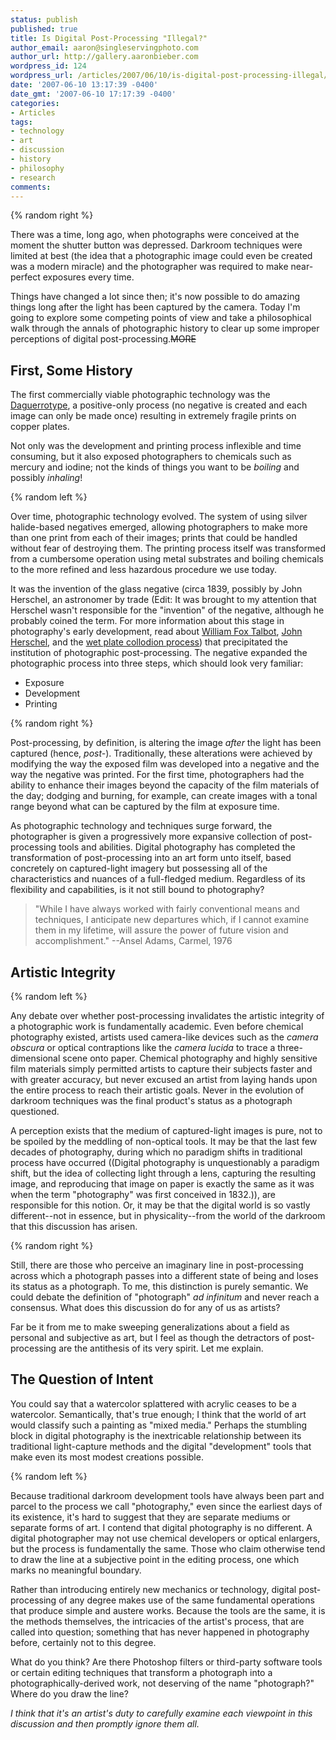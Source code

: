 ```yaml
---
status: publish
published: true
title: Is Digital Post-Processing "Illegal?"
author_email: aaron@singleservingphoto.com
author_url: http://gallery.aaronbieber.com
wordpress_id: 124
wordpress_url: /articles/2007/06/10/is-digital-post-processing-illegal/
date: '2007-06-10 13:17:39 -0400'
date_gmt: '2007-06-10 17:17:39 -0400'
categories:
- Articles
tags:
- technology
- art
- discussion
- history
- philosophy
- research
comments:
---
```


{% random right %}

There was a time, long ago, when photographs were conceived at the
moment the shutter button was depressed. Darkroom techniques were
limited at best (the idea that a photographic image could even be
created was a modern miracle) and the photographer was required to make
near-perfect exposures every time.

Things have changed a lot since then; it's now possible to do amazing
things long after the light has been captured by the camera. Today I'm
going to explore some competing points of view and take a philosophical
walk through the annals of photographic history to clear up some
improper perceptions of digital post-processing.~~MORE~~

## First, Some History

The first commercially viable photographic technology was the
[Daguerrotype](http://en.wikipedia.org/wiki/Daguerrotype), a
positive-only process (no negative is created and each image can only be
made once) resulting in extremely fragile prints on copper plates.

Not only was the development and printing process inflexible and time
consuming, but it also exposed photographers to chemicals such as
mercury and iodine; not the kinds of things you want to be _boiling_
and possibly _inhaling_!

{% random left %}

Over time, photographic technology evolved. The system of using silver
halide-based negatives emerged, allowing photographers to make more than
one print from each of their images; prints that could be handled
without fear of destroying them. The printing process itself was
transformed from a cumbersome operation using metal substrates and
boiling chemicals to the more refined and less hazardous procedure we
use today.

It was the invention of the glass negative (circa 1839, possibly by John
Herschel, an astronomer by trade (Edit: It was brought to my attention that
Herschel wasn't responsible for the "invention" of the negative, although he
probably coined the term. For more information about this stage in photography's
early development, read about
[William Fox Talbot](http://en.wikipedia.org/wiki/William_Fox_Talbot),
[John Herschel](http://en.wikipedia.org/wiki/John_Herschel), and the
[wet plate collodion process](http://en.wikipedia.org/wiki/Collodion)) that
precipitated the institution of photographic post-processing. The negative
expanded the photographic process into three steps, which should look very
familiar:

* Exposure
* Development
* Printing

{% random right %}

Post-processing, by definition, is altering the image *after* the light has been
captured (hence, _post-_). Traditionally, these alterations were achieved by
modifying the way the exposed film was developed into a negative and the way the
negative was printed. For the first time, photographers had the ability to
enhance their images beyond the capacity of the film materials of the day;
dodging and burning, for example, can create images with a tonal range beyond
what can be captured by the film at exposure time.

As photographic technology and techniques surge forward, the photographer is
given a progressively more expansive collection of post-processing tools and
abilities. Digital photography has completed the transformation of
post-processing into an art form unto itself, based concretely on captured-light
imagery but possessing all of the characteristics and nuances of a full-fledged
medium. Regardless of its flexibility and capabilities, is it not still bound to
photography?

> "While I have always worked with fairly conventional means and techniques, I
> anticipate new departures which, if I cannot examine them in my lifetime, will
> assure the power of future vision and accomplishment." --Ansel Adams, Carmel,
> 1976

## Artistic Integrity

{% random left %}

Any debate over whether post-processing invalidates the artistic integrity of a
photographic work is fundamentally academic. Even before chemical photography
existed, artists used camera-like devices such as the _camera obscura_ or
optical contraptions like the _camera lucida_ to trace a three-dimensional scene
onto paper. Chemical photography and highly sensitive film materials simply
permitted artists to capture their subjects faster and with greater accuracy,
but never excused an artist from laying hands upon the entire process to reach
their artistic goals. Never in the evolution of darkroom techniques was the
final product's status as a photograph questioned.

A perception exists that the medium of captured-light images is pure, not to be
spoiled by the meddling of non-optical tools. It may be that the last few
decades of photography, during which no paradigm shifts in traditional process
have occurred ((Digital photography is unquestionably a paradigm shift, but the
idea of collecting light through a lens, capturing the resulting image, and
reproducing that image on paper is exactly the same as it was when the term
"photography" was first conceived in 1832.)), are responsible for this
notion. Or, it may be that the digital world is so vastly different--not in
essence, but in physicality--from the world of the darkroom that this discussion
has arisen.

{% random right %}

Still, there are those who perceive an imaginary line in post-processing across
which a photograph passes into a different state of being and loses its status
as a photograph. To me, this distinction is purely semantic. We could debate the
definition of "photograph" _ad infinitum_ and never reach a consensus. What does
this discussion do for any of us as artists?

Far be it from me to make sweeping generalizations about a field as personal and
subjective as art, but I feel as though the detractors of post-processing are
the antithesis of its very spirit. Let me explain.

## The Question of Intent

You could say that a watercolor splattered with acrylic ceases to be a
watercolor. Semantically, that's true enough; I think that the world of art
would classify such a painting as "mixed media." Perhaps the stumbling block in
digital photography is the inextricable relationship between its traditional
light-capture methods and the digital "development" tools that make even its
most modest creations possible.

{% random left %}

Because traditional darkroom development tools have always been part and parcel
to the process we call "photography," even since the earliest days of its
existence, it's hard to suggest that they are separate mediums or separate forms
of art. I contend that digital photography is no different. A digital
photographer may not use chemical developers or optical enlargers, but the
process is fundamentally the same. Those who claim otherwise tend to draw the
line at a subjective point in the editing process, one which marks no meaningful
boundary.

Rather than introducing entirely new mechanics or technology, digital
post-processing of any degree makes use of the same fundamental operations that
produce simple and austere works. Because the tools are the same, it is the
methods themselves, the intricacies of the artist's process, that are called
into question; something that has never happened in photography before,
certainly not to this degree.

What do you think? Are there Photoshop filters or third-party software tools or
certain editing techniques that transform a photograph into a
photographically-derived work, not deserving of the name "photograph?"  Where do
you draw the line?

*I think that it's an artist's duty to carefully examine each viewpoint
in this discussion and then promptly ignore them all.*
